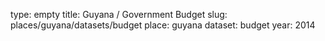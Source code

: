 type: empty
title: Guyana / Government Budget
slug: places/guyana/datasets/budget
place: guyana
dataset: budget
year: 2014
